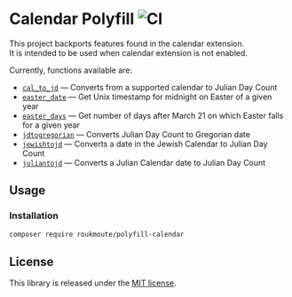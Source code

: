 # Calendar Polyfill ![CI](https://github.com/roukmoute/polyfill-calendar/workflows/CI/badge.svg)

This project backports features found in the calendar extension.  
It is intended to be used when calendar extension is not enabled.

Currently, functions available are:
- [`cal_to_jd`](https://www.php.net/manual/en/function.cal-to-jd.php) — Converts from a supported calendar to Julian Day Count
- [`easter_date`](https://www.php.net/manual/en/function.easter-date.php) — Get Unix timestamp for midnight on Easter of a given year
- [`easter_days`](https://www.php.net/manual/en/function.easter-days.php) — Get number of days after March 21 on which Easter falls for a given year
- [`jdtogregorian`](https://www.php.net/manual/en/function.jdtogregorian.php) — Converts Julian Day Count to Gregorian date
- [`jewishtojd`](https://www.php.net/manual/en/function.jewishtojd.php) — Converts a date in the Jewish Calendar to Julian Day Count
- [`juliantojd`](https://www.php.net/manual/en/function.juliantojd.php) — Converts a Julian Calendar date to Julian Day Count

## Usage

### Installation

```sh
composer require roukmoute/polyfill-calendar
```

## License

This library is released under the [MIT license](LICENSE).
